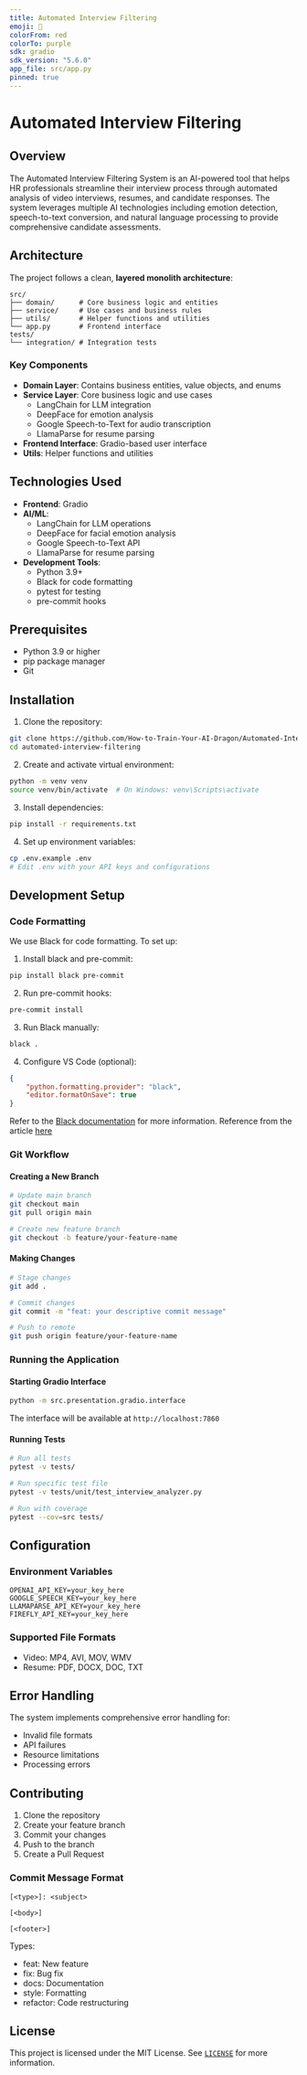 ```yaml
---
title: Automated Interview Filtering
emoji: 🐉
colorFrom: red
colorTo: purple
sdk: gradio
sdk_version: "5.6.0"
app_file: src/app.py
pinned: true
---
```


# Automated Interview Filtering

## Overview
The Automated Interview Filtering System is an AI-powered tool that helps HR professionals streamline their interview process through automated analysis of video interviews, resumes, and candidate responses. The system leverages multiple AI technologies including emotion detection, speech-to-text conversion, and natural language processing to provide comprehensive candidate assessments.

## Architecture
The project follows a clean, **layered monolith architecture**:

```
src/
├── domain/      # Core business logic and entities
├── service/     # Use cases and business rules
├── utils/       # Helper functions and utilities
└── app.py       # Frontend interface
tests/
└── integration/ # Integration tests
```

### Key Components
- **Domain Layer**: Contains business entities, value objects, and enums
- **Service Layer**: Core business logic and use cases
    - LangChain for LLM integration
    - DeepFace for emotion analysis
    - Google Speech-to-Text for audio transcription
    - LlamaParse for resume parsing
- **Frontend Interface**: Gradio-based user interface
- **Utils**: Helper functions and utilities

## Technologies Used
- **Frontend**: Gradio
- **AI/ML**:
    - LangChain for LLM operations
    - DeepFace for facial emotion analysis
    - Google Speech-to-Text API
    - LlamaParse for resume parsing
- **Development Tools**:
    - Python 3.9+
    - Black for code formatting
    - pytest for testing
    - pre-commit hooks

## Prerequisites
- Python 3.9 or higher
- pip package manager
- Git

## Installation

1. Clone the repository:
```bash
git clone https://github.com/How-to-Train-Your-AI-Dragon/Automated-Interview-Filtering.git
cd automated-interview-filtering
```

2. Create and activate virtual environment:
```bash
python -m venv venv
source venv/bin/activate  # On Windows: venv\Scripts\activate
```

3. Install dependencies:
```bash
pip install -r requirements.txt
```

4. Set up environment variables:
```bash
cp .env.example .env
# Edit .env with your API keys and configurations
```

## Development Setup

### Code Formatting
We use Black for code formatting. To set up:

1. Install black and pre-commit:
```bash
pip install black pre-commit
```

2. Run pre-commit hooks:
```bash
pre-commit install
```

3. Run Black manually:
```bash
black .
```

4. Configure VS Code (optional):
```json
{
    "python.formatting.provider": "black",
    "editor.formatOnSave": true
}
```

Refer to the [Black documentation](https://black.readthedocs.io/en/stable/) for more information. Reference from the article [here](https://dev.to/emmo00/how-to-setup-black-and-pre-commit-in-python-for-auto-text-formatting-on-commit-4kka)

### Git Workflow

#### Creating a New Branch
```bash
# Update main branch
git checkout main
git pull origin main

# Create new feature branch
git checkout -b feature/your-feature-name
```

#### Making Changes
```bash
# Stage changes
git add .

# Commit changes
git commit -m "feat: your descriptive commit message"

# Push to remote
git push origin feature/your-feature-name
```

### Running the Application

#### Starting Gradio Interface
```bash
python -m src.presentation.gradio.interface
```
The interface will be available at `http://localhost:7860`

#### Running Tests
```bash
# Run all tests
pytest -v tests/

# Run specific test file
pytest -v tests/unit/test_interview_analyzer.py

# Run with coverage
pytest --cov=src tests/
```

## Configuration

### Environment Variables
```env
OPENAI_API_KEY=your_key_here
GOOGLE_SPEECH_KEY=your_key_here
LLAMAPARSE_API_KEY=your_key_here
FIREFLY_API_KEY=your_key_here
```

### Supported File Formats
- Video: MP4, AVI, MOV, WMV
- Resume: PDF, DOCX, DOC, TXT

## Error Handling
The system implements comprehensive error handling for:
- Invalid file formats
- API failures
- Resource limitations
- Processing errors

## Contributing
1. Clone the repository
2. Create your feature branch
3. Commit your changes
4. Push to the branch
5. Create a Pull Request

### Commit Message Format
```
[<type>]: <subject>

[<body>]

[<footer>]
```
Types:
- feat: New feature
- fix: Bug fix
- docs: Documentation
- style: Formatting
- refactor: Code restructuring

## License
This project is licensed under the MIT License. See [`LICENSE`](LICENSE) for more information.
